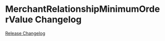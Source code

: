 # MerchantRelationshipMinimumOrderValue Changelog

[Release Changelog](https://github.com/spryker/merchant-relationship-minimum-order-value/releases)
